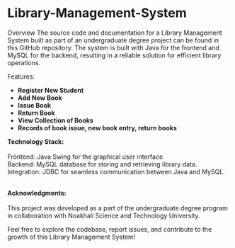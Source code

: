 # Library-Management-System
Overview
The source code and documentation for a Library Management System built as part of an undergraduate degree project can be found in this GitHub repository. The system is built with Java for the frontend and MySQL for the backend, resulting in a reliable solution for efficient library operations.

Features:
<ul> 
  <li> <b>Register New Student</b> </li>
  <li> <b>Add New Book</b> </li>
  <li> <b>Issue Book</b> </li>
  <li> <b>Return Book </b> </li>
  <li> <b>View Collection of Books</b> </li>
  <li> <b>Records of book issue, new book entry, return books</b> </li>
</ul>
<b>Technology Stack:</b><br><br>
Frontend: Java Swing for the graphical user interface.<br>
Backend: MySQL database for storing and retrieving library data.<br>
Integration: JDBC for seamless communication between Java and MySQL.<br><br>

<b>Acknowledgments:</b><br><br>
This project was developed as a part of the undergraduate degree program in collaboration with Noakhali Science and Technology University.<br>

Feel free to explore the codebase, report issues, and contribute to the growth of this Library Management System!





